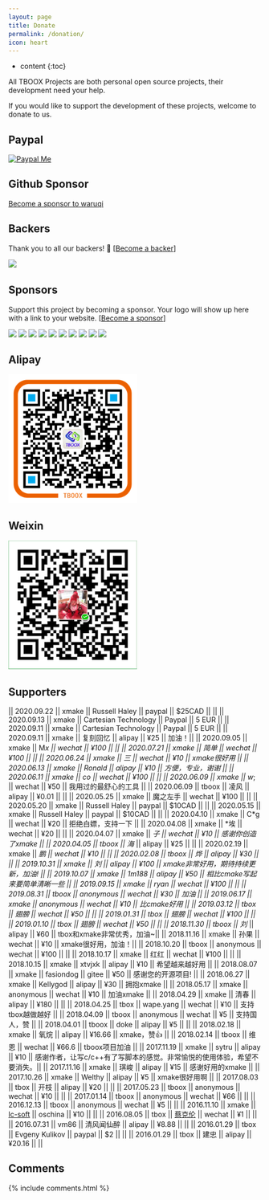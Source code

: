 ```yaml
---
layout: page
title: Donate
permalink: /donation/
icon: heart
---
```


* content
{:toc}

All TBOOX Projects are both personal open source projects, their development need your help.

If you would like to support the development of these projects, welcome to donate to us.


## Paypal

[![Paypal Me](/static/img/paypal.png)](http://paypal.me/tboox/5)

## Github Sponsor

[Become a sponsor to waruqi](https://github.com/sponsors/waruqi)

## Backers

Thank you to all our backers! 🙏 [[Become a backer](https://opencollective.com/xmake#backer)]

<a href="https://opencollective.com/xmake#backers" target="_blank"><img src="https://opencollective.com/xmake/backers.svg?width=890"></a>

## Sponsors

Support this project by becoming a sponsor. Your logo will show up here with a link to your website. [[Become a sponsor](https://opencollective.com/xmake#sponsor)]

<a href="https://opencollective.com/xmake/sponsor/0/website" target="_blank"><img src="https://opencollective.com/xmake/sponsor/0/avatar.svg"></a>
<a href="https://opencollective.com/xmake/sponsor/1/website" target="_blank"><img src="https://opencollective.com/xmake/sponsor/1/avatar.svg"></a>
<a href="https://opencollective.com/xmake/sponsor/2/website" target="_blank"><img src="https://opencollective.com/xmake/sponsor/2/avatar.svg"></a>
<a href="https://opencollective.com/xmake/sponsor/3/website" target="_blank"><img src="https://opencollective.com/xmake/sponsor/3/avatar.svg"></a>
<a href="https://opencollective.com/xmake/sponsor/4/website" target="_blank"><img src="https://opencollective.com/xmake/sponsor/4/avatar.svg"></a>
<a href="https://opencollective.com/xmake/sponsor/5/website" target="_blank"><img src="https://opencollective.com/xmake/sponsor/5/avatar.svg"></a>
<a href="https://opencollective.com/xmake/sponsor/6/website" target="_blank"><img src="https://opencollective.com/xmake/sponsor/6/avatar.svg"></a>
<a href="https://opencollective.com/xmake/sponsor/7/website" target="_blank"><img src="https://opencollective.com/xmake/sponsor/7/avatar.svg"></a>
<a href="https://opencollective.com/xmake/sponsor/8/website" target="_blank"><img src="https://opencollective.com/xmake/sponsor/8/avatar.svg"></a>
<a href="https://opencollective.com/xmake/sponsor/9/website" target="_blank"><img src="https://opencollective.com/xmake/sponsor/9/avatar.svg"></a>

## Alipay 

<img src="/static/img/alipay.png" alt="alipay" width="256" height="256">

## Weixin 

<img src="/static/img/weixin.png" alt="weixin" width="256" height="256">

## Supporters

|| 2020.09.22 || xmake || Russell Haley || paypal || $25CAD || ||
|| 2020.09.13 || xmake || Cartesian Technology || Paypal  || 5 EUR  ||
|| 2020.09.11 || xmake || Cartesian Technology || Paypal  || 5 EUR  ||
|| 2020.09.11 || xmake || 复刻回忆 || alipay  || ¥25    || 加油！||
|| 2020.09.05 || xmake || M*x || wechat || ¥100 || ||
|| 2020.07.21 || xmake || 简单 || wechat || ¥100 || ||
|| 2020.06.24 || xmake || *三 || wechat || ¥10 || xmake很好用 ||
|| 2020.06.13 || xmake || Ronald || alipay || ¥10 || 方便，专业，谢谢 ||
|| 2020.06.11 || xmake || c*o || wechat || ¥100 || ||
|| 2020.06.09 || xmake || w*; || wechat || ¥50 || 我用过的最舒心的工具 ||
|| 2020.06.09 || tboox || 凌风 || alipay || ¥0.01 || ||
|| 2020.05.25 || xmake || 魔之左手 || wechat || ¥100 || ||
|| 2020.05.20 || xmake || Russell Haley || paypal || $10CAD || ||
|| 2020.05.15 || xmake || Russell Haley || paypal || $10CAD || ||
|| 2020.04.10 || xmake || C*g || wechat || ¥20 || 拒绝白嫖，支持一下 ||
|| 2020.04.08 || xmake || *埃 || wechat || ¥20 || ||
|| 2020.04.07 || xmake || *子 || wechat || ¥10 || 感谢你创造了xmake ||
|| 2020.04.05 || tboox || 海* || alipay || ¥25 || ||
|| 2020.02.19 || xmake || *鹏 || wechat || ¥10 || ||
|| 2020.02.08 || tboox || *烨 || alipay || ¥30 || ||
|| 2019.10.31 || xmake || 刘* || alipay || ¥100 || xmake非常好用，期待持续更新，加油! ||
|| 2019.10.07 || xmake || 1m188 || alipay || ¥50 || 相比cmake写起来要简单清晰一些 ||
|| 2019.09.15 || xmake || ryan || wechat || ¥100 ||  ||
|| 2019.08.31 || tboox || anonymous || wechat || ¥30 || 加油 ||
|| 2019.06.17 || xmake || anonymous || wechat || ¥10 || 比cmake好用 ||
|| 2019.03.12 || tbox || 翅膀 || wechat || ¥50 || ||
|| 2019.01.31 || tbox || 翅膀 || wechat || ¥100 || ||
|| 2019.01.10 || tbox || 翅膀 || wechat || ¥50 || ||
|| 2018.11.30 || tboox || 刘* || alipay || ¥60 || tbox和xmake非常优秀，加油~||
|| 2018.11.16 || xmake || 孙果 || wechat || ¥10 || xmake很好用，加油！||
|| 2018.10.20 || tboox || anonymous || wechat || ¥100 || ||
|| 2018.10.17 || xmake || 红红 || wechat || ¥100 || ||
|| 2018.10.15 || xmake || xtvjxk || alipay || ¥10 || 希望越来越好用 ||
|| 2018.08.07 || xmake || fasiondog || gitee || ¥50 || 感谢您的开源项目! ||
|| 2018.06.27 || xmake || Kellygod || alipay || ¥30 || 拥抱xmake ||
|| 2018.05.17 || xmake || anonymous || wechat || ¥10 || 加油xmake ||
|| 2018.04.29 || xmake || 清春 || alipay || ¥180 || ||
|| 2018.04.25 || tbox || wape.yang || wechat || ¥10 || 支持tbox越做越好 ||
|| 2018.04.09 || tboox || anonymous || wechat || ¥5 || 支持国人，赞 ||
|| 2018.04.01 || tboox || doke || alipay || ¥5 || ||
|| 2018.02.18 || xmake || 氧烷 || alipay || ¥16.66 || xmake，赞👍 ||
|| 2018.02.14 || tboox || 维恩 || wechat || ¥66.6 || tboox项目加油 ||
|| 2017.11.19 || xmake || sytru || alipay || ¥10 || 感谢作者，让写c/c++有了写脚本的感觉。非常愉悦的使用体验，希望不要消失。||
|| 2017.11.16 || xmake || 琪峻 || alipay || ¥15 || 感谢好用的xmake ||
|| 2017.10.26 || xmake || Welthy || alipay || ¥5 || xmake很好用啊 ||
|| 2017.08.03 || tbox || 开枝 || alipay || ¥20 || ||
|| 2017.05.23 || tboox || anonymous || wechat || ¥10 || ||
|| 2017.01.14 || tboox || anonymous || wechat || ¥66 || ||
|| 2016.12.13 || tboox || anonymous || wechat || ¥5 || ||
|| 2016.11.10 || xmake || [lc-soft](https://github.com/lc-soft) || oschina || ¥10 || ||
|| 2016.08.05 || tbox || [蔡克伦](https://github.com/caikelun) || wechat || ¥1 || ||
|| 2016.07.31 || vm86 || 清风闻仙醉 || alipay || ¥8.88 || ||
|| 2016.01.29 || tbox || Evgeny Kulikov || paypal || $2 || ||
|| 2016.01.29 || tbox || 建忠 || alipay || ¥20.16 || ||

## Comments

{% include comments.html %}

